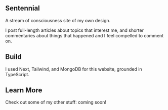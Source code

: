 ## Sentennial

A stream of consciousness site of my own design.

I post full-length articles about topics that interest me, and shorter commentaries about things that happened and I feel compelled to comment on.

## Build

I used Next, Tailwind, and MongoDB for this website, grounded in TypeScript.

## Learn More

Check out some of my other stuff: coming soon!
